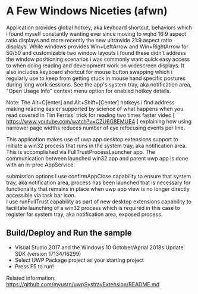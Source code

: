 ﻿# A Few Windows Niceties (afwn)

Application provides global hotkey, aka keyboard shortcut, behaviors which i found myself constantly wanting ever since moving to wqhd 16:9 aspect ratio displays and more recently the new ultrawide 21:9 aspect ratio displays. While windows provides Win+LeftArrow and Win+RightArrow for 50/50 and customizable two window layouts I found these didn't address the window positioning scenarios i was commonly want quick easy access to when doing reading and development work on widescreen displays. It also includes keyboard shortcut for mouse button swapping which i regularly use to keep from getting stuck in mouse hand specific postures during long work sessions. See the app's system tray, aka notification area, "Open Usage Info" context menu option for enabled hotkey details.

Note: The Alt+C[enter] and Alt+Shift+[Center] hotkeys i find address making reading easier supported by science of what happens when you read covered in Tim Ferriss' trick for reading two times faster video [ https://www.youtube.com/watch?v=CZU6G8EMUE4 ] explaining how using narrower page widths reduces number of eye refocusing events per line.

This application makes use of uwp app desktop extensions support to initiate a win32 process that runs in the system tray, aka notification area. This is accomplished via FullTrustProcessLauncher app. The communication between launched win32 app and parent uwp app is done with an in-proc AppService.

submission options
I use confirmAppClose capability to ensure that system tray, aka notification area, process has been launched that is necessary for functionality that remains in place when uwp app view is no longer directly accessible via task bar icon.  
I use runFullTrust capability as part of new desktop extensions capability to facilitate launching of a win32 process which is required in this case to register for system tray, aka notification area, exposed process.

Build/Deploy and Run the sample
-------------------------------

 - Visual Studio 2017 and the Windows 10 October/Aprial 2018s Update SDK (version 17134/16299)
 - Select UWP Package project as your starting project
 - Press F5 to run!

Related information: https://github.com/myusrn/uwpSystrayExtension/README.md 


